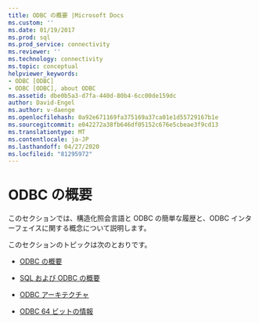 ```yaml
---
title: ODBC の概要 |Microsoft Docs
ms.custom: ''
ms.date: 01/19/2017
ms.prod: sql
ms.prod_service: connectivity
ms.reviewer: ''
ms.technology: connectivity
ms.topic: conceptual
helpviewer_keywords:
- ODBC [ODBC]
- ODBC [ODBC], about ODBC
ms.assetid: dbe0b5a3-d7fa-440d-80b4-6cc00de159dc
author: David-Engel
ms.author: v-daenge
ms.openlocfilehash: 0a92e671169fa375169a37ca01e1d55729167b1e
ms.sourcegitcommit: e042272a38fb646df05152c676e5cbeae3f9cd13
ms.translationtype: MT
ms.contentlocale: ja-JP
ms.lasthandoff: 04/27/2020
ms.locfileid: "81295972"
---
```

# <a name="introduction-to-odbc"></a>ODBC の概要
このセクションでは、構造化照会言語と ODBC の簡単な履歴と、ODBC インターフェイスに関する概念について説明します。  
  
 このセクションのトピックは次のとおりです。  
  
-   [ODBC の概要](../../odbc/reference/odbc-overview.md)  
  
-   [SQL および ODBC の概要](../../odbc/reference/introduction-to-sql-and-odbc.md)  
  
-   [ODBC アーキテクチャ](../../odbc/reference/odbc-architecture.md)  
  
-   [ODBC 64 ビットの情報](../../odbc/reference/odbc-64-bit-information.md)
